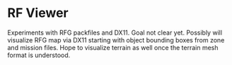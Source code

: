 # RF Viewer
Experiments with RFG packfiles and DX11. Goal not clear yet. Possibly will visualize RFG map via DX11 starting with object bounding boxes from zone and mission files. Hope to visualize terrain as well once the terrain mesh format is understood.
